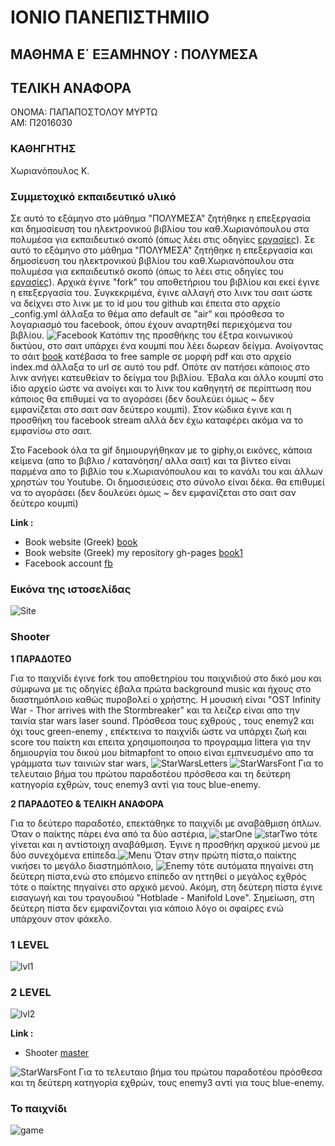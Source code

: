 # ΙΟΝΙΟ ΠΑΝΕΠΙΣΤΗΜΙΙΟ
## ΜΑΘΗΜΑ Ε΄ ΕΞΑΜΗΝΟΥ : ΠΟΛΥΜΕΣΑ
## ΤΕΛΙΚΗ ΑΝΑΦΟΡΑ
ΟΝΟΜΑ: ΠΑΠΑΠΟΣΤΟΛΟΥ ΜΥΡΤΩ  
ΑΜ: Π2016030

### ΚΑΘΗΓΗΤΗΣ
Χωριανόπουλος Κ.
	
### Συμμετοχικό εκπαιδευτικό υλικό
Σε αυτό το εξάμηνο στο μάθημα "ΠΟΛΥΜΕΣΑ" ζητήθηκε η επεξεργασία και δημοσίευση του ηλεκτρονικού βιβλίου του καθ.Xωριανόπουλου
στα πολυμέσα για εκπαιδευτικό σκοπό (όπως λέει στις οδηγίες [εργασίες](https://courses-ionio.github.io/projects/)).
Σε αυτό το εξάμηνο στο μάθημα "ΠΟΛΥΜΕΣΑ" ζητήθηκε η επεξεργασία και δημοσίευση του ηλεκτρονικού βιβλίου του καθ.Xωριανόπουλου
στα πολυμέσα για εκπαιδευτικό σκοπό (όπως το λέει στις οδηγίες του [εργασίες](https://courses-ionio.github.io/projects/)).
Αρχικά έγινε "fork" του αποθετήριου του βιβλίου και εκεί έγινε η επεξεργασία του. 
Συγκεκριμένα, έγινε αλλαγή στο λινκ του σαιτ ώστε να δείχνει 
στο λινκ με το id μου του github και έπειτα στο αρχείο _config.yml άλλαξα το θέμα 
απο default σε "air" και πρόσθεσα το λογαριασμό του facebook, όπου έχουν αναρτηθεί 
περιεχόμενα του βιβλίου.
![Facebook](https://github.com/MyrtoP/gr/blob/gh-pages/site%20report/fb.jpg) 
Κατόπιν της προσθήκης του έξτρα κοινωνικού δικτύου, στο σαιτ υπάρχει ένα κουμπί που λέει δωρεαν δείγμα.
Ανοίγοντας το σάιτ [book](https://leanpub.com/pibook) κατέβασα το free sample σε μορφή pdf 
και στο αρχείο index.md άλλαξα το url σε αυτό του pdf.
Οπότε αν πατήσει κάποιος στο λινκ ανήγει κατευθείαν το δείγμα του βιβλίου. 
Έβαλα και άλλο κουμπί στο ίδιο αρχείο ώστε να ανοίγει και το λινκ του καθηγητή σε περίπτωση που κάποιος
θα επιθυμεί να το αγοράσει (δεν δουλεύει όμως ~ δεν εμφανίζεται στο σαιτ σαν δεύτερο κουμπί).
Στον κώδικα έγινε και η προσθήκη του facebook stream αλλά δεν έχω καταφέρει ακόμα να το εμφανίσω στο σαιτ.

Στο Facebook όλα τα gif δημιουργήθηκαν με το giphy,οι εικόνες, κάποια κείμενα (απο το βιβλιο / κατανόηση/ αλλα σαιτ)
και τα βίντεο είναι παρμένα απο το βιβλίο του κ.Χωριανόπουλου και το κανάλι του και άλλων χρηστών του Youtube.
Οι δημοσιεύσεις στο σύνολο είναι δέκα.
θα επιθυμεί να το αγοράσει (δεν δουλεύει όμως ~ δεν εμφανίζεται στο σαιτ σαν δεύτερο κουμπί)

**Link :** 
- Book website (Greek) [book](https://mibook.org/gr) 
- Book website (Greek) my repository gh-pages [book1](https://myrtop.github.io/gr/) 
- Facebook account [fb](https://www.facebook.com/mirto.papa.967)

### Eικόνα της ιστοσελίδας
![Site](https://github.com/MyrtoP/gr/blob/gh-pages/site%20report/site.png)


### Shooter 
**1 ΠΑΡΑΔΟΤΕΟ**

Για το παιχνίδι έγινε fork του αποθετηρίου του παιχνιδιού στο δικό μου 
και σύμφωνα με τις οδηγίες έβαλα πρώτα background music και ήχους στο διαστημόπλοιο καθώς πυροβολεί ο χρήστης.
Η μουσική είναι "OST Infinity War - Thor arrives with the Stormbreaker" και τα λειζερ
είναι απο την ταινία star wars laser sound.
Πρόσθεσα τους εχθρούς , τους enemy2 και όχι τους green-enemy , επέκτεινα το παιχνίδι
ώστε να υπάρχει ζωή και score του παίκτη και επειτα χρησιμοποιησα το προγραμμα
littera για την δημιουργία του δικού μου bitmapfont το οποιο είναι
εμπνευσμένο απο τα γράμματα των ταινιών star wars,
![StarWarsLetters](https://github.com/MyrtoP/Shooter/blob/gh-pages/game%20report/BitmapFont.png)
![StarWarsFont](https://github.com/MyrtoP/Shooter/blob/gh-pages/game%20report/star_wars.png)
Για το τελευταιο βήμα του πρώτου παραδοτέου πρόσθεσα και τη δεύτερη κατηγορία εχθρών, τους enemy3 αντί για τους blue-enemy.

**2 ΠΑΡΑΔΟΤΕΟ & ΤΕΛΙΚΗ ΑΝΑΦΟΡΑ**

Για το δεύτερο παραδοτέο, επεκτάθηκε το παιχνίδι με αναβάθμιση όπλων. Όταν ο παίκτης πάρει ένα από τα δύο αστέρια, ![starOne](https://github.com/MyrtoP/Shooter/blob/gh-pages/game%20report/star.png)
![starTwo](https://github.com/MyrtoP/Shooter/blob/gh-pages/game%20report/mr_star.png)
τότε γίνεται και η αντίστοιχη αναβάθμιση. 
Έγινε η προσθήκη αρχικού μενού με δύο συνεχόμενα επίπεδα.![Menu](https://github.com/MyrtoP/Shooter/blob/gh-pages/game%20report/menu.png) Όταν στην πρώτη πίστα,ο παίκτης νικήσει το μεγάλο διαστημόπλοιο,
![Enemy](https://github.com/MyrtoP/Shooter/blob/gh-pages/game%20report/output-onlinepngtools%20(1).png)
τότε αυτόματα πηγαίνει στη δεύτερη πίστα,ενώ στο επόμενο επίπεδο αν ηττηθεί ο μεγάλος εχθρός τότε ο παίκτης πηγαίνει στο αρχικό μενού. Aκόμη, στη δεύτερη πίστα έγινε εισαγωγή και του τραγουδιού "Hotblade - Manifold Love".
Σημείωση, στη δεύτερη πίστα δεν εμφανίζονται για κάποιο λόγο οι σφαίρες ενώ υπάρχουν στον φάκελο.

### 1 LEVEL

![lvl1](https://github.com/MyrtoP/Shooter/blob/gh-pages/game%20report/lvl1.png)
### 2 LEVEL

![lvl2](https://github.com/MyrtoP/Shooter/blob/gh-pages/game%20report/lvl2.png)

**Link :** 
- Shooter [master](https://myrtop.github.io/Shooter/menu.html)

![StarWarsFont](https://github.com/MyrtoP/Shooter/blob/gh-pages/game%20report/Star-Wars.png)
Για το τελευταιο βήμα του πρώτου παραδοτέου πρόσθεσα και τη δεύτερη κατηγορία εχθρών, τους enemy3 αντί για τους blue-enemy.

### Το παιχνίδι
![game](https://github.com/MyrtoP/Shooter/blob/gh-pages/game%20report/game.png)
